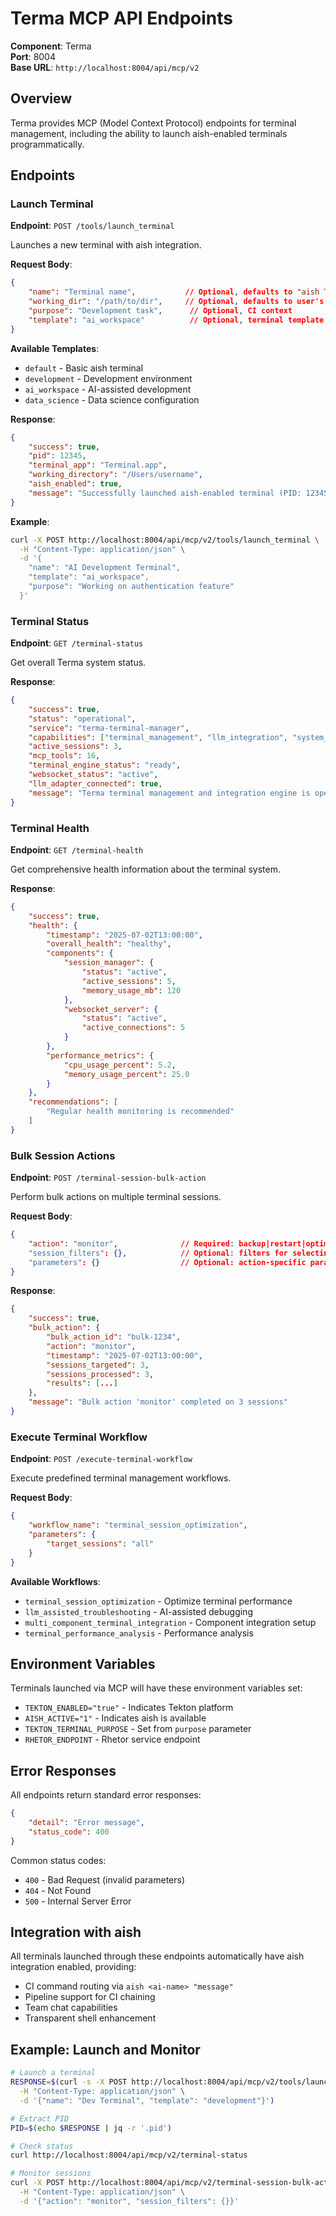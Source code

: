 # Terma MCP API Endpoints

**Component**: Terma  
**Port**: 8004  
**Base URL**: `http://localhost:8004/api/mcp/v2`

## Overview

Terma provides MCP (Model Context Protocol) endpoints for terminal management, including the ability to launch aish-enabled terminals programmatically.

## Endpoints

### Launch Terminal

**Endpoint**: `POST /tools/launch_terminal`

Launches a new terminal with aish integration.

**Request Body**:
```json
{
    "name": "Terminal name",           // Optional, defaults to "aish Terminal"
    "working_dir": "/path/to/dir",     // Optional, defaults to user's home
    "purpose": "Development task",      // Optional, CI context
    "template": "ai_workspace"          // Optional, terminal template
}
```

**Available Templates**:
- `default` - Basic aish terminal
- `development` - Development environment
- `ai_workspace` - AI-assisted development
- `data_science` - Data science configuration

**Response**:
```json
{
    "success": true,
    "pid": 12345,
    "terminal_app": "Terminal.app",
    "working_directory": "/Users/username",
    "aish_enabled": true,
    "message": "Successfully launched aish-enabled terminal (PID: 12345)"
}
```

**Example**:
```bash
curl -X POST http://localhost:8004/api/mcp/v2/tools/launch_terminal \
  -H "Content-Type: application/json" \
  -d '{
    "name": "AI Development Terminal",
    "template": "ai_workspace",
    "purpose": "Working on authentication feature"
  }'
```

### Terminal Status

**Endpoint**: `GET /terminal-status`

Get overall Terma system status.

**Response**:
```json
{
    "success": true,
    "status": "operational",
    "service": "terma-terminal-manager",
    "capabilities": ["terminal_management", "llm_integration", "system_integration"],
    "active_sessions": 3,
    "mcp_tools": 16,
    "terminal_engine_status": "ready",
    "websocket_status": "active",
    "llm_adapter_connected": true,
    "message": "Terma terminal management and integration engine is operational"
}
```

### Terminal Health

**Endpoint**: `GET /terminal-health`

Get comprehensive health information about the terminal system.

**Response**:
```json
{
    "success": true,
    "health": {
        "timestamp": "2025-07-02T13:00:00",
        "overall_health": "healthy",
        "components": {
            "session_manager": {
                "status": "active",
                "active_sessions": 5,
                "memory_usage_mb": 120
            },
            "websocket_server": {
                "status": "active",
                "active_connections": 5
            }
        },
        "performance_metrics": {
            "cpu_usage_percent": 5.2,
            "memory_usage_percent": 25.0
        }
    },
    "recommendations": [
        "Regular health monitoring is recommended"
    ]
}
```

### Bulk Session Actions

**Endpoint**: `POST /terminal-session-bulk-action`

Perform bulk actions on multiple terminal sessions.

**Request Body**:
```json
{
    "action": "monitor",              // Required: backup|restart|optimize|monitor|cleanup
    "session_filters": {},            // Optional: filters for selecting sessions
    "parameters": {}                  // Optional: action-specific parameters
}
```

**Response**:
```json
{
    "success": true,
    "bulk_action": {
        "bulk_action_id": "bulk-1234",
        "action": "monitor",
        "timestamp": "2025-07-02T13:00:00",
        "sessions_targeted": 3,
        "sessions_processed": 3,
        "results": [...]
    },
    "message": "Bulk action 'monitor' completed on 3 sessions"
}
```

### Execute Terminal Workflow

**Endpoint**: `POST /execute-terminal-workflow`

Execute predefined terminal management workflows.

**Request Body**:
```json
{
    "workflow_name": "terminal_session_optimization",
    "parameters": {
        "target_sessions": "all"
    }
}
```

**Available Workflows**:
- `terminal_session_optimization` - Optimize terminal performance
- `llm_assisted_troubleshooting` - AI-assisted debugging
- `multi_component_terminal_integration` - Component integration setup
- `terminal_performance_analysis` - Performance analysis

## Environment Variables

Terminals launched via MCP will have these environment variables set:

- `TEKTON_ENABLED="true"` - Indicates Tekton platform
- `AISH_ACTIVE="1"` - Indicates aish is available
- `TEKTON_TERMINAL_PURPOSE` - Set from `purpose` parameter
- `RHETOR_ENDPOINT` - Rhetor service endpoint

## Error Responses

All endpoints return standard error responses:

```json
{
    "detail": "Error message",
    "status_code": 400
}
```

Common status codes:
- `400` - Bad Request (invalid parameters)
- `404` - Not Found
- `500` - Internal Server Error

## Integration with aish

All terminals launched through these endpoints automatically have aish integration enabled, providing:

- CI command routing via `aish <ai-name> "message"`
- Pipeline support for CI chaining
- Team chat capabilities
- Transparent shell enhancement

## Example: Launch and Monitor

```bash
# Launch a terminal
RESPONSE=$(curl -s -X POST http://localhost:8004/api/mcp/v2/tools/launch_terminal \
  -H "Content-Type: application/json" \
  -d '{"name": "Dev Terminal", "template": "development"}')

# Extract PID
PID=$(echo $RESPONSE | jq -r '.pid')

# Check status
curl http://localhost:8004/api/mcp/v2/terminal-status

# Monitor sessions
curl -X POST http://localhost:8004/api/mcp/v2/terminal-session-bulk-action \
  -H "Content-Type: application/json" \
  -d '{"action": "monitor", "session_filters": {}}'
```